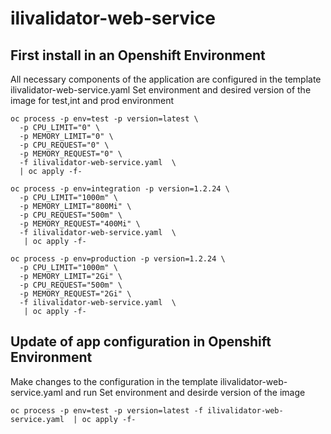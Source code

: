 # ilivalidator-web-service

## First install in an Openshift Environment

All necessary components of the application are configured in the template ilivalidator-web-service.yaml
Set environment and desired version of the image for test,int and prod environment
```
oc process -p env=test -p version=latest \
  -p CPU_LIMIT="0" \
  -p MEMORY_LIMIT="0" \
  -p CPU_REQUEST="0" \
  -p MEMORY_REQUEST="0" \
  -f ilivalidator-web-service.yaml  \
  | oc apply -f-
```
```
oc process -p env=integration -p version=1.2.24 \
  -p CPU_LIMIT="1000m" \
  -p MEMORY_LIMIT="800Mi" \
  -p CPU_REQUEST="500m" \
  -p MEMORY_REQUEST="400Mi" \
  -f ilivalidator-web-service.yaml  \
   | oc apply -f-
```
```
oc process -p env=production -p version=1.2.24 \
  -p CPU_LIMIT="1000m" \
  -p MEMORY_LIMIT="2Gi" \
  -p CPU_REQUEST="500m" \
  -p MEMORY_REQUEST="2Gi" \
  -f ilivalidator-web-service.yaml  \
   | oc apply -f-
```
## Update of app configuration in Openshift Environment

Make changes to the configuration in the template ilivalidator-web-service.yaml and run
Set environment and desirde version of the image
```
oc process -p env=test -p version=latest -f ilivalidator-web-service.yaml  | oc apply -f-
```

